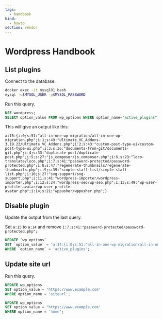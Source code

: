 ```yaml
---
tags:
  - handbook
kind:
  - howto
section: vendor
---
```


# Wordpress Handbook

## List plugins

Connect to the database.

```bash
docker exec -it mysql01 bash
mysql -u$MYSQL_USER -p$MYSQL_PASSWORD
```

Run this query.

```sql
USE wordpress;
SELECT option_value FROM wp_options WHERE option_name="active_plugins";
```

This will give an output like this:

```
a:15:{i:0;s:51:"all-in-one-wp-migration/all-in-one-wp-migration.php";i:1;s:49:"Ultimate_VC_Addons-3.19.22/Ultimate_VC_Addons.php";i:2;s:43:"custom-post-type-ui/custom-post-type-ui.php";i:3;s:36:"documents-from-git/documents-git.php";i:4;s:33:"duplicate-post/duplicate-post.php";i:5;s:27:"js_composer/js_composer.php";i:6;s:23:"loco-translate/loco.php";i:7;s:41:"password-protected/password-protected.php";i:8;s:47:"regenerate-thumbnails/regenerate-thumbnails.php";i:9;s:39:"simple-staff-list/simple-staff-list.php";i:10;s:27:"svg-support/svg-support.php";i:11;s:41:"wordpress-importer/wordpress-importer.php";i:12;s:24:"wordpress-seo/wp-seo.php";i:13;s:49:"wp-user-profile-avatar/wp-user-profile-avatar.php";i:14;s:21:"wppusher/wppusher.php";}
```

## Disable plugin

Update the output from the last query.

Set `a:15` to `a:14` and remove `i:7;s:41:"password-protected/password-protected.php";`

```sql
UPDATE `wp_options`
SET `option_value` = 'a:14:{i:0;s:51:"all-in-one-wp-migration/all-in-one-wp-migration.php";i:1;s:49:"Ultimate_VC_Addons-3.19.22/Ultimate_VC_Addons.php";i:2;s:43:"custom-post-type-ui/custom-post-type-ui.php";i:3;s:36:"documents-from-git/documents-git.php";i:4;s:33:"duplicate-post/duplicate-post.php";i:5;s:27:"js_composer/js_composer.php";i:6;s:23:"loco-translate/loco.php";i:7;s:47:"regenerate-thumbnails/regenerate-thumbnails.php";i:8;s:39:"simple-staff-list/simple-staff-list.php";i:9;s:27:"svg-support/svg-support.php";i:10;s:41:"wordpress-importer/wordpress-importer.php";i:11;s:24:"wordpress-seo/wp-seo.php";i:12;s:49:"wp-user-profile-avatar/wp-user-profile-avatar.php";i:13;s:21:"wppusher/wppusher.php";}'
WHERE `option_name` = 'active_plugins';
```

## Update site url

Run this query.

```sql
UPDATE wp_options
SET option_value = 'https://www.example.com'
WHERE option_name = 'siteurl';

UPDATE wp_options
SET option_value = 'https://www.example.com'
WHERE option_name = 'home';
```
